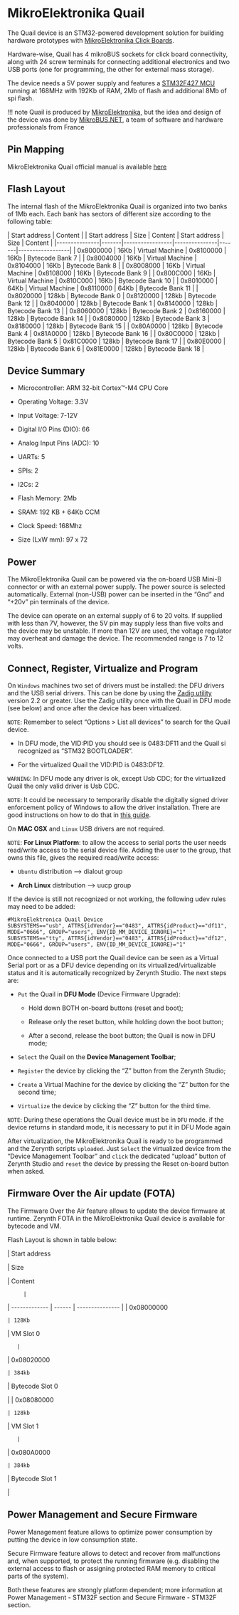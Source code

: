 # MikroElektronika Quail

The Quail device is an STM32-powered development solution for building hardware prototypes with [MikroElektronika Click Boards](https://shop.mikroe.com/click).

Hardware-wise, Quail has 4 mikroBUS sockets for click board connectivity, along with 24 screw terminals for connecting additional electronics and two USB ports (one for programming, the other for external mass storage).

The device needs a 5V power supply and features a [STM32F427 MCU](http://www.st.com/content/ccc/resource/technical/document/datasheet/03/b4/b2/36/4c/72/49/29/DM00071990.pdf/files/DM00071990.pdf/jcr:content/translations/en.DM00071990.pdf) running at 168MHz with 192Kb of RAM, 2Mb of flash and additional 8Mb of spi flash.

!!! note
	Quail is produced by [MikroElektronika](http://www.mikroe.com/quail/), but the idea and design of the device was done by [MikroBUS.NET](https://mikrobusnet.org), a team of software and hardware professionals from France

## Pin Mapping

MikroElektronika Quail official manual is available [here](http://download.mikroe.com/documents/starter-boards/other/quail/quail-board-manual-v100.pdf)

## Flash Layout

The internal flash of the MikroElektronika Quail is organized into two banks of 1Mb each. Each bank has sectors of different size according to the following table:


| Start address |                                                            Content          |
| Start address | Size  | Content         | Start address | Size  | Content          |
|---------------|-------|-----------------|---------------|-------|------------------|
| 0x8000000     | 16Kb  | Virtual Machine | 0x8100000     | 16Kb  | Bytecode Bank 7  |
| 0x8004000     | 16Kb  | Virtual Machine | 0x8104000     | 16Kb  | Bytecode Bank 8  |
| 0x8008000     | 16Kb  | Virtual Machine | 0x8108000     | 16Kb  | Bytecode Bank 9  |
| 0x800C000     | 16Kb  | Virtual Machine | 0x810C000     | 16Kb  | Bytecode Bank 10 |
| 0x8010000     | 64Kb  | Virtual Machine | 0x8110000     | 64Kb  | Bytecode Bank 11 |
| 0x8020000     | 128kb | Bytecode Bank 0 | 0x8120000     | 128kb | Bytecode Bank 12 |
| 0x8040000     | 128kb | Bytecode Bank 1 | 0x8140000     | 128kb | Bytecode Bank 13 |
| 0x8060000     | 128kb | Bytecode Bank 2 | 0x8160000     | 128kb | Bytecode Bank 14 |
| 0x8080000     | 128kb | Bytecode Bank 3 | 0x8180000     | 128kb | Bytecode Bank 15 |
| 0x80A0000     | 128kb | Bytecode Bank 4 | 0x81A0000     | 128kb | Bytecode Bank 16 |
| 0x80C0000     | 128kb | Bytecode Bank 5 | 0x81C0000     | 128kb | Bytecode Bank 17 |
| 0x80E0000     | 128kb | Bytecode Bank 6 | 0x81E0000     | 128kb | Bytecode Bank 18 |

## Device Summary


* Microcontroller: ARM 32-bit Cortex™-M4 CPU Core


* Operating Voltage: 3.3V


* Input Voltage: 7-12V


* Digital I/O Pins (DIO): 66


* Analog Input Pins (ADC): 10


* UARTs: 5


* SPIs: 2


* I2Cs: 2


* Flash Memory: 2Mb


* SRAM: 192 KB + 64Kb CCM


* Clock Speed: 168Mhz


* Size (LxW mm): 97 x 72

## Power

The MikroElektronika Quail can be powered via the on-board USB Mini-B connector or with an external power supply. The power source is selected automatically.
External (non-USB) power can be inserted in the “Gnd” and “+20v” pin terminals of the device.

The device can operate on an external supply of 6 to 20 volts.
If supplied with less than 7V, however, the 5V pin may supply less than five volts and the device may be unstable. If more than 12V are used, the voltage regulator may overheat and damage the device. The recommended range is 7 to 12 volts.

## Connect, Register, Virtualize and Program

On ```Windows``` machines two set of drivers must be installed: the DFU drivers and the USB serial drivers. This can be done by using the [Zadig utility](http://zadig.akeo.ie/) version 2.2 or greater. Use the Zadig utility once with the Quail in DFU mode (see below) and once after the device has been virtualized.

```NOTE```: Remember to select “Options > List all devices” to search for the Quail device.


* In DFU mode, the VID:PID you should see is 0483:DF11 and the Quail si recognized as “STM32 BOOTLOADER”.


* For the virtualized Quail the VID:PID is 0483:DF12.

```WARNING```: In DFU mode any driver is ok, except Usb CDC; for the virtualized Quail the only valid driver is Usb CDC.

```NOTE```: It could be necessary to temporarily disable the digitally signed driver enforcement policy of Windows to allow the driver installation. There are good instructions on how to do that in [this guide](http://www.howtogeek.com/167723/how-to-disable-driver-signature-verification-on-64-bit-windows-8.1-so-that-you-can-install-unsigned-drivers/).

On **MAC OSX** and ```Linux``` USB drivers are not required.

```NOTE```: **For Linux Platform**: to allow the access to serial ports the user needs read/write access to the serial device file. Adding the user to the group, that owns this file, gives the required read/write access:


* ```Ubuntu``` distribution –> dialout group


* **Arch Linux** distribution –> uucp group

If the device is still not recognized or not working, the following udev rules may need to be added:

```
#MikroElektronica Quail Device
SUBSYSTEMS=="usb", ATTRS{idVendor}=="0483", ATTRS{idProduct}=="df11", MODE="0666", GROUP="users", ENV{ID_MM_DEVICE_IGNORE}="1"
SUBSYSTEMS=="tty", ATTRS{idVendor}=="0483", ATTRS{idProduct}=="df12", MODE="0666", GROUP="users", ENV{ID_MM_DEVICE_IGNORE}="1"
```

Once connected to a USB port the Quail device can be seen as a Virtual Serial port or as a DFU device depending on its virtualized/virtualizable status and it is automatically recognized by Zerynth Studio. The next steps are:


* ```Put``` the Quail in **DFU Mode** (Device Firmware Upgrade):


    * Hold down BOTH on-board buttons (reset and boot);


    * Release only the reset button, while holding down the boot button;


    * After a second, release the boot button; the Quail is now in DFU mode;


* ```Select``` the Quail on the **Device Management Toolbar**;


* ```Register``` the device by clicking the “Z” button from the Zerynth Studio;


* ```Create``` a Virtual Machine for the device by clicking the “Z” button for the second time;


* ```Virtualize``` the device by clicking the “Z” button for the third time.

```NOTE```: During these operations the Quail device must be in ```DFU``` mode. if the device returns in standard mode, it is necessary to put it in DFU Mode again

After virtualization, the MikroElektronika Quail is ready to be programmed and the  Zerynth scripts ```uploaded```. Just ```Select``` the virtualized device from the “Device Management Toolbar” and ```click``` the dedicated “upload” button of Zerynth Studio and ```reset``` the device by pressing the Reset on-board button when asked.

## Firmware Over the Air update (FOTA)

The Firmware Over the Air feature allows to update the device firmware at runtime. Zerynth FOTA in the MikroElektronika Quail device is available for bytecode and VM.

Flash Layout is shown in table below:

| Start address

 | Size

   | Content

         |
| ------------- | ------ | --------------- |
| 0x08000000

    | 128Kb

  | VM Slot 0

       |
| 0x08020000

    | 384kb

  | Bytecode Slot 0

 |
| 0x08080000

    | 128kb

  | VM Slot 1

       |
| 0x080A0000

    | 384kb

  | Bytecode Slot 1

 |
## Power Management and Secure Firmware

Power Management feature allows to optimize power consumption by putting the device in low consumption state.

Secure Firmware feature allows to detect and recover from malfunctions and, when supported, to protect the running firmware (e.g. disabling the external access to flash or assigning protected RAM memory to critical parts of the system).

Both these features are strongly platform dependent; more information at Power Management - STM32F section and Secure Firmware - STM32F section.
<!--stackedit_data:
eyJoaXN0b3J5IjpbMTMyODIzMzkyNSwtMTg2MzIxOTA3MSwxNT
cwMDQzOTQ5LC0xMjc5NjIxMDIyLDExMDEwNjI2MzZdfQ==
-->
